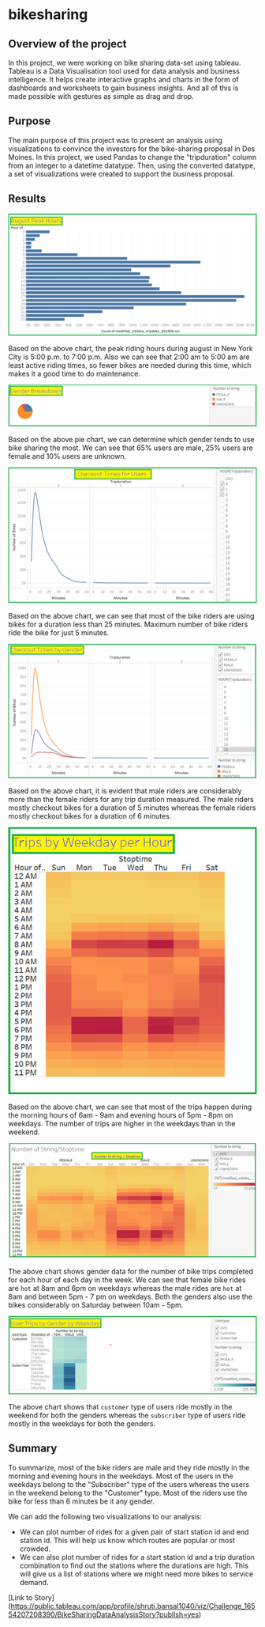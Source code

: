 # bikesharing

## Overview of the project

In this project, we were working on bike sharing data-set using tableau. Tableau is a Data Visualisation tool used for
data analysis and business intelligence. It helps create interactive graphs and charts in the form of dashboards and
worksheets to gain business insights. And all of this is made possible with gestures as simple as drag and drop.

## Purpose

The main purpose of this project was to present an analysis using visualizations to convince the investors for the
bike-sharing proposal in Des Moines. In this project, we used Pandas to change the "tripduration" column from an
integer to a datetime datatype. Then, using the converted datatype, a set of visualizations were created to support
the business proposal.

## Results

![august_peak_hour](Image_analysis/august_peak_hour.png)

Based on the above chart, the peak riding hours during august in New York City is 5:00 p.m. to 7:00 p.m. Also we can see that 
2:00 am to 5:00 am are least active riding times, so fewer bikes are needed during this time, which makes it a good time to do
maintenance. 

![gender](Image_analysis/gender.png)

Based on the above pie chart, we can determine which gender tends to use bike sharing the most. We can see that 65% users
are male, 25% users are female and 10% users are unknown.

![Checkout_users](Image_analysis/Checkout_users.png)

Based on the above chart, we can see that most of the bike riders are using bikes for a duration less than 25 minutes.
Maximum number of bike riders ride the bike for just 5 minutes.

![Checkout_gender](Image_analysis/checkout_gender.png)

Based on the above chart, it is evident that male riders are considerably more than the female riders for any trip
duration measured. The male riders mostly checkout bikes for a duration of 5 minutes whereas the female riders
mostly checkout bikes for a duration of 6 minutes.

![Trip_byweekday_hour](Image_analysis/Trips_byweekday_hour.png)

Based on the above chart, we can see that most of the trips happen during the morning hours of 6am - 9am and evening
hours of 5pm - 8pm on weekdays. The number of trips are higher in the weekdays than in the weekend.

![Number_string_stoptime](Image_analysis/Number_string_stoptime.png)

The above chart shows gender data for the number of bike trips completed for each hour of each day in the week. We can
see that female bike rides are `hot` at 8am and 6pm on weekdays whereas the male rides are `hot` at 8am and between
5pm - 7 pm on weekdays. Both the genders also use the bikes considerably on Saturday between 10am - 5pm.

![usertrip_bygender_weekday](Image_analysis/usertrip_bygender_weekday.png)

The above chart shows that `customer` type of users ride mostly in the weekend for both the genders whereas the
`subscriber` type of users ride mostly in the weekdays for both the genders.

## Summary

To summarize, most of the bike riders are male and they ride mostly in the morning and evening hours in the weekdays. Most of the
users in the weekdays belong to the "Subscriber" type of the users whereas the users in the weekend belong to the "Customer"
type. Most of the riders use the bike for less than 6 minutes be it any gender.

We can add the following two visualizations to our analysis:
- We can plot number of rides for a given pair of start station id and end station id. This will help us know which routes
are popular or most crowded.
- We can also plot number of rides for a start station id and a trip duration combination to find out the stations where
the durations are high. This will give us a list of stations where we might need more bikes to service demand.

[Link to Story] (https://public.tableau.com/app/profile/shruti.bansal1040/viz/Challenge_16554207208390/BikeSharingDataAnalysisStory?publish=yes)
